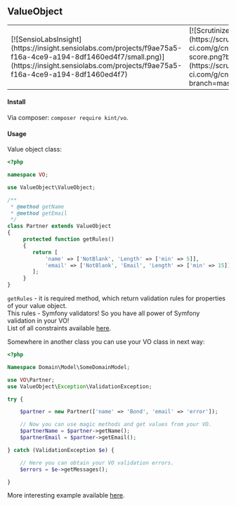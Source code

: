 ValueObject
-

<table>
<tr>
    <td>
    [![SensioLabsInsight](https://insight.sensiolabs.com/projects/f9ae75a5-f16a-4ce9-a194-8df1460ed4f7/small.png)](https://insight.sensiolabs.com/projects/f9ae75a5-f16a-4ce9-a194-8df1460ed4f7)
    </td>
    <td>
    [![Scrutinizer Code Quality](https://scrutinizer-ci.com/g/cn007b/vo/badges/quality-score.png?b=master)](https://scrutinizer-ci.com/g/cn007b/vo/?branch=master)
    </td>
    <td>
    [![Code Coverage](https://scrutinizer-ci.com/g/cn007b/vo/badges/coverage.png?b=master)](https://scrutinizer-ci.com/g/cn007b/vo/?branch=master)
    </td>
    <td>
    [![Build Status](https://scrutinizer-ci.com/g/cn007b/vo/badges/build.png?b=master)](https://scrutinizer-ci.com/g/cn007b/vo/build-status/master)
    </td>
</tr>
<table>

#### Install

Via composer: `composer require kint/vo`.

#### Usage

Value object class:

````php
<?php

namespace VO;

use ValueObject\ValueObject;

/**
 * @method getName
 * @method getEmail
 */
class Partner extends ValueObject
{
     protected function getRules()
     {
        return [
            'name' => ['NotBlank', 'Length' => ['min' => 5]],
            'email' => ['NotBlank', 'Email', 'Length' => ['min' => 15]],
        ];
     }
}
````
`getRules` - it is required method,
which return validation rules for properties of your value object.
<br>This rules - Symfony validators! So you have all power of Symfony validation in your VO!
<br>List of all constraints available [here](http://symfony.com/doc/current/validation.html#basic-constraints).

Somewhere in another class you can use your VO class in next way:

````php
<?php

Namespace Domain\Model\SomeDomainModel;

use VO\Partner;
use ValueObject\Exception\ValidationException;

try {

    $partner = new Partner(['name' => 'Bond', 'email' => 'error']);

    // Now you can use magic methods and get values from your VO.
    $partnerName = $partner->getName();
    $partnerEmail = $partner->getEmail();

} catch (ValidationException $e) {

    // Here you can obtain your VO validation errors. 
    $errors = $e->getMessages();

}
````

More interesting example available [here](https://github.com/cn007b/vo/blob/master/tests/Unit/Stub/SimpleValueObject.php).
